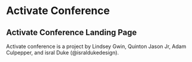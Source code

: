 # Activate Conference
## Activate Conference Landing Page

Activate conference is a project by Lindsey Gwin, Quinton Jason Jr, Adam Culpepper, and isral Duke (@israldukedesign).
